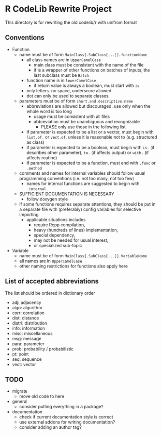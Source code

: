 # R CodeLib Rewrite Project

This directory is for rewriting the old codelib/r with unifrom format

## Conventions

* Function
    * name must be of form `MainClass[.SubClass[...]].functionName`
        * all class names are in `UpperCamelCase`
            * main class must be consistent with the name of the file
            * if is a wrapper of other functions on batches of inputs, the last subclass must be `Batch`
        * function name is in `lowerCamelCase`
            * if return value is always a boolean, must start with `is`
        * only letters. no space, underscore allowed
        * dot can only be used to separate classes
    * parameters must be of form `short.and.descriptive.name`
        * abbreviations are allowed but discouraged. use only when the whole word is too long
            * usage must be consistent with all files
            * abbreviation must be unambiguous and recognizable
                * PLEASE only use those in the following list
        * if parameter is expected to be a list or a vector, must begin with `list.of.` or `vect.of`, unless it is reasonable not to (e.g. structured as class)
        * if parameter is expected to be a boolean, must begin with `is.` (if describes other parameter), `to.` (if affects output) or `with.` (if affects routine)
        * if parameter is expected to be a function, must end with `.func` or `.method`
    * comments and names for internal variables should follow usual programming conventions (i.e. not too many, not too few)
        * names for internal functions are suggested to begin with `.internal.`
    * SUFFICIENT DOCUMENTATION IS NECESSARY
        * follow doxygen style
    * if some functions requires separate attentions, they should be put in a separate file with (preferably) config variables for selective importing
        * applicable situations includes
            * require Rcpp compilation,
            * heavy (hundreds of lines) implementation,
            * special dependency,
            * may not be needed for usual interest,
            * or specialized sub-topic
* Variable
    * name must be of form `MainClass[.SubClass[...]].VariableName`
    * all names are in `UpperCamelCase`
    * other naming restrictions for functions also apply here

## List of accepted abbreviations

The list should be ordered in dictionary order

* adj: adjacency
* algo: algorithm
* corr: correlation
* dist: distance
* distri: distribution
* info: information
* misc: miscellaneous
* msg: message
* para: parameter
* prob: probability / probabilistic
* pt: point
* seq: sequence
* vect: vector

## TODO

* migrate
    * move old code to here
* general
    * consider putting everything in a package?
* documentation
    * check if current documentation style is correct
    * use external addons for writing documentation?
    * consider adding an author tag?
